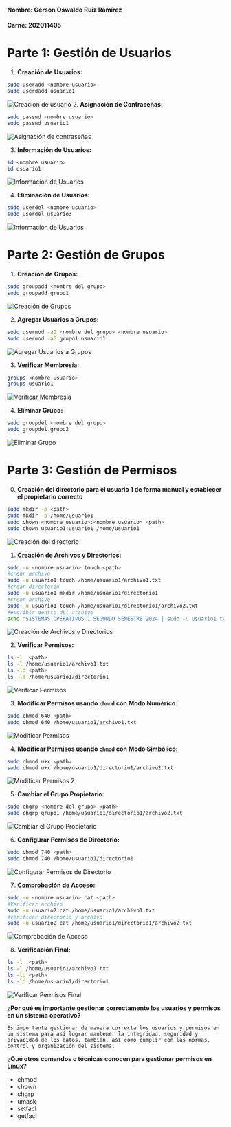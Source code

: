 #### Nombre: Gerson Oswaldo Ruiz Ramírez
#### Carné: 202011405

# Parte 1: Gestión de Usuarios

1. **Creación de Usuarios:**
```bash
sudo useradd <nombre usuario>
sudo userdadd usuario1
```

![Creacion de usuario](./Capturas/creacion.png)
2. **Asignación de Contraseñas:**
```bash
sudo passwd <nombre usuario>
sudo passwd usuario1
```   
![Asignación de contraseñas](./Capturas/asignacion.png)

3. **Información de Usuarios:**
```bash
id <nombre usuario>
id usuario1
``` 
![Información de Usuarios](./Capturas/id.png)

4. **Eliminación de Usuarios:**
```bash
sudo userdel <nombre usuario>
sudo userdel usuario3
``` 
![Información de Usuarios](./Capturas/eliminar.png)

# Parte 2: Gestión de Grupos
1. **Creación de Grupos:**
```bash
sudo groupadd <nombre del grupo>
sudo groupadd grupo1
``` 
![Creación de Grupos](./Capturas/grupo.png)

2. **Agregar Usuarios a Grupos:**
```bash
sudo usermod -aG <nombre del grupo> <nombre usuario>
sudo usermod -aG grupo1 usuario1
```    
![Agregar Usuarios a Grupos](./Capturas/agregarG.png)

3. **Verificar Membresía:**
```bash
groups <nombre usuario>
groups usuario1
```  
![Verificar Membresía](./Capturas/grupoU.png)

4. **Eliminar Grupo:**
```bash
sudo groupdel <nombre del grupo>
sudo groupdel grupo2
```   
![Eliminar Grupo](./Capturas/eliminarG.png)

# Parte 3: Gestión de Permisos
0. **Creación del directorio para el usuario 1 de forma manual y establecer el propietario correcto**
```bash
sudo mkdir -p <path>
sudo mkdir -p /home/usuario1
sudo chown <nombre usuario>:<nombre usuario> <path>
sudo chown usuario1:usuario1 /home/usuario1
```
![Creación del directorio](./Capturas/creacionD.png)

   
1. **Creación de Archivos y Directorios:**

```bash
sudo -u <nombre usuario> touch <path>
#crear archivo
sudo -u usuario1 touch /home/usuario1/archivo1.txt
#crear directorio
sudo -u usuario1 mkdir /home/usuario1/directorio1
#crear archivo
sudo -u usuario1 touch /home/usuario1/directorio1/archivo2.txt
#escribir dentro del archivo
echo "SISTEMAS OPERATIVOS 1 SEGUNDO SEMESTRE 2024 | sudo -u usuario1 tee /home/usuario1/archivo1.txt"
```   
![Creación de Archivos y Directorios](./Capturas/archivos.png)

2. **Verificar Permisos:**
```bash
ls -l  <path>
ls -l /home/usuario1/archivo1.txt
ls -ld <path>
ls -ld /home/usuario1/directorio1
```
![Verificar Permisos](./Capturas/permisos.png)

3. **Modificar Permisos usando `chmod` con Modo Numérico:**
```bash
sudo chmod 640 <path>
sudo chmod 640 /home/usuario1/archivo1.txt
```
![Modificar Permisos](./Capturas/modificarP.png)

4. **Modificar Permisos usando `chmod` con Modo Simbólico:**
```bash
sudo chmod u+x <path>
sudo chmod u+x /home/usuario1/directorio1/archivo2.txt
```
![Modificar Permisos 2](./Capturas/modificarP2.png)

5. **Cambiar el Grupo Propietario:**
```bash
sudo chgrp <nombre del grupo> <path>
sudo chgrp grupo1 /home/usuario1/directorio1/archivo2.txt
```
![Cambiar el Grupo Propietario](./Capturas/cambiarG.png)

6. **Configurar Permisos de Directorio:**
```bash
sudo chmod 740 <path>
sudo chmod 740 /home/usuario1/directorio1
```
![Configurar Permisos de Directorio](./Capturas/configP.png)

7. **Comprobación de Acceso:**
```bash
sudo -u <nombre usuario> cat <path>
#Verificar archivo
sudo -u usuario2 cat /home/usuario1/archivo1.txt
#verificar directorio y archivo
sudo -u usuario2 cat /home/usuario1/directorio1/archivo2.txt
```
![Comprobación de Acceso](./Capturas/comprobarA.png)

8. **Verificación Final:**
```bash
ls -l  <path>
ls -l /home/usuario1/archivo1.txt
ls -ld <path>
ls -ld /home/usuario1/directorio1
```
![Verificar Permisos Final](./Capturas/permisosFinal.png)

**¿Por qué es importante gestionar correctamente los usuarios y permisos en un sistema operativo?**


    Es importante gestionar de manera correcta los usuarios y permisos en un sistema para así lograr mantener la integridad, seguridad y privacidad de los datos, también, así como cumplir con las normas, control y organización del sistema.

**¿Qué otros comandos o técnicas conocen para gestionar permisos en Linux?**

 - chmod
 - chown
 - chgrp
 - umask
 - setfacl
 - getfacl
